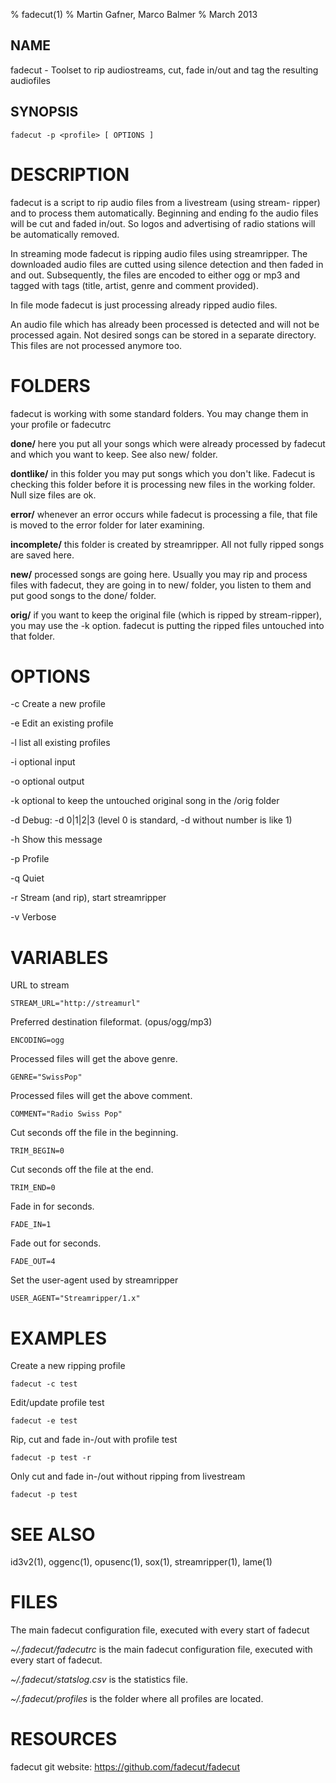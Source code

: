 % fadecut(1)
% Martin Gafner, Marco Balmer
% March 2013

## NAME

fadecut - Toolset to rip audiostreams, cut, fade in/out and tag the
resulting audiofiles

## SYNOPSIS

    fadecut -p <profile> [ OPTIONS ]

# DESCRIPTION

fadecut is a script to rip audio files from a livestream (using stream-
ripper) and to process them automatically. Beginning and ending fo the
audio files will be cut and faded in/out. So logos and advertising of
radio stations will be automatically removed.

In streaming mode fadecut is ripping audio files using streamripper. The
downloaded audio files are cutted using silence detection and then faded
in and out. Subsequently, the files are encoded to either ogg or mp3 and
tagged with tags (title, artist, genre and comment provided).

In file mode fadecut is just processing already ripped audio files.

An audio file which has already been processed is detected and will not
be processed again. Not desired songs can be stored in a separate
directory. This files are not processed anymore too.

# FOLDERS

fadecut is working with some standard folders. You may change them in
your profile or fadecutrc

**done/** here you put all your songs which were already processed by fadecut and which you want to keep. See also new/ folder.

**dontlike/** in this folder you may put songs which you don't like.  Fadecut  is  checking  this folder before it is processing new files in the working folder. Null size files are ok.

**error/** whenever an error occurs while fadecut  is  processing  a  file, that file is moved to the error folder for later examining.

**incomplete/**  this  folder  is  created  by  streamripper. All not fully ripped songs are saved here.

**new/** processed songs are going here. Usually you may  rip  and  process files  with  fadecut,  they  are going in to new/ folder, you listen to them and put good songs to the done/ folder.

**orig/** if you want to keep the original file (which is ripped by stream-ripper), you may use the -k option. fadecut is putting the ripped files untouched into that folder.

# OPTIONS

-c Create a new profile <profilename>

-e Edit an existing profile <profilename>

-l list all existing profiles

-i optional input <directory>

-o optional output <directory>

-k optional to keep the untouched original song in the /orig folder

-d Debug: -d 0|1|2|3 (level 0 is standard, -d without number is like 1)

-h Show this message

-p Profile <profilename>

-q Quiet

-r Stream (and rip), start streamripper

-v Verbose

# VARIABLES

URL to stream

	STREAM_URL="http://streamurl"

Preferred destination fileformat. (opus/ogg/mp3)

	ENCODING=ogg

Processed files will get the above genre.

	GENRE="SwissPop"

Processed files will get the above comment.

	COMMENT="Radio Swiss Pop"

Cut <n> seconds off the file in the beginning.

	TRIM_BEGIN=0

Cut <n> seconds off the file at the end.

	TRIM_END=0

Fade in for <n> seconds.

	FADE_IN=1

Fade out for <n> seconds.

	FADE_OUT=4

Set the user-agent used by streamripper

	USER_AGENT="Streamripper/1.x"

# EXAMPLES

Create a new ripping profile

	fadecut -c test

Edit/update profile test

	fadecut -e test

Rip, cut and fade in-/out with profile test

	fadecut -p test -r

Only cut and fade in-/out without ripping from livestream

	fadecut -p test

# SEE ALSO

id3v2(1), oggenc(1), opusenc(1), sox(1), streamripper(1), lame(1)

# FILES

The main fadecut configuration file, executed with every start of
fadecut

*\~/.fadecut/fadecutrc* is the main fadecut configuration file, executed
with every start of fadecut.

*\~/.fadecut/statslog.csv* is the statistics file.

*\~/.fadecut/profiles* is the folder where all profiles are located.

# RESOURCES

fadecut git website: https://github.com/fadecut/fadecut

